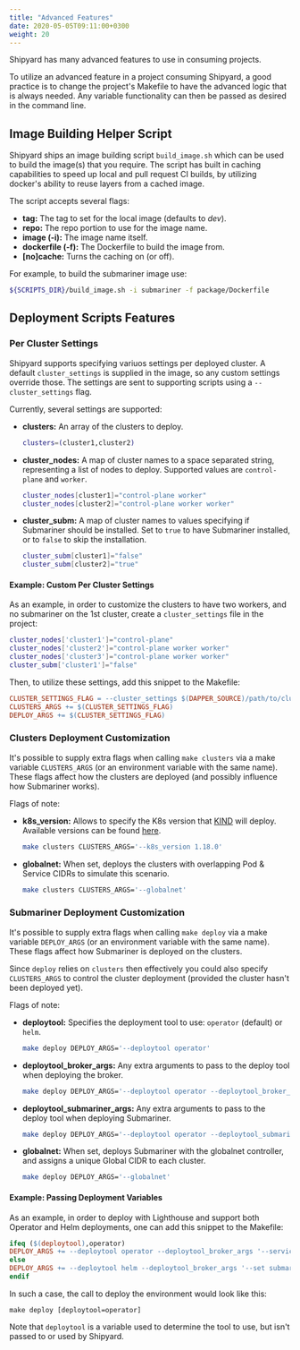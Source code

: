```yaml
---
title: "Advanced Features"
date: 2020-05-05T09:11:00+0300
weight: 20
---
```


Shipyard has many advanced features to use in consuming projects.

To utilize an advanced feature in a project consuming Shipyard, a good practice is to change the project's Makefile to have the advanced logic that is always needed. Any variable functionality can then be passed as desired in the command line.

## Image Building Helper Script

Shipyard ships an image building script `build_image.sh` which can be used to build the image(s) that you require. The script has built in caching capabilities to speed up local and pull request CI builds, by utilizing docker's ability to reuse layers from a cached image.

The script accepts several flags:
* **tag:** The tag to set for the local image (defaults to *dev*).
* **repo:** The repo portion to use for the image name.
* **image (-i):** The image name itself.
* **dockerfile (-f):** The Dockerfile to build the image from.
* **[no]cache:** Turns the caching on (or off).

For example, to build the submariner image use:
```bash
${SCRIPTS_DIR}/build_image.sh -i submariner -f package/Dockerfile
```

## Deployment Scripts Features

### Per Cluster Settings

Shipyard supports specifying variuos settings per deployed cluster. A default `cluster_settings` is supplied in the image, so any custom settings override those.
The settings are sent to supporting scripts using a `--cluster_settings` flag.

Currently, several settings are supported:
* **clusters:** An array of the clusters to deploy.
  ```bash
  clusters=(cluster1,cluster2)
  ```
* **cluster_nodes:** A map of cluster names to a space separated string, representing a list of nodes to deploy. Supported values are `control-plane` and `worker`.
  ```bash
  cluster_nodes[cluster1]="control-plane worker"
  cluster_nodes[cluster2]="control-plane worker worker"
  ```
* **cluster_subm:** A map of cluster names to values specifying if Submariner should be installed. Set to `true` to have Submariner installed, or to `false` to skip the installation.
  ```bash
  cluster_subm[cluster1]="false"
  cluster_subm[cluster2]="true"
  ```

#### Example: Custom Per Cluster Settings

As an example, in order to customize the clusters to have two workers, and no submariner on the 1st cluster, create a `cluster_settings` file in the project:

```bash
cluster_nodes['cluster1']="control-plane"
cluster_nodes['cluster2']="control-plane worker worker"
cluster_nodes['cluster3']="control-plane worker worker"
cluster_subm['cluster1']="false"
```

Then, to utilize these settings, add this snippet to the Makefile:

```Makefile
CLUSTER_SETTINGS_FLAG = --cluster_settings $(DAPPER_SOURCE)/path/to/cluster_settings
CLUSTERS_ARGS += $(CLUSTER_SETTINGS_FLAG)
DEPLOY_ARGS += $(CLUSTER_SETTINGS_FLAG)
```

### Clusters Deployment Customization

It's possible to supply extra flags when calling `make clusters` via a make variable `CLUSTERS_ARGS` (or an environment variable with the same name). These flags affect how the clusters are deployed (and possibly influence how Submariner works).

Flags of note:
* **k8s_version:** Allows to specify the K8s version that [KIND](https://kind.sigs.k8s.io/) will deploy. Available versions can be found [here](https://hub.docker.com/r/kindest/node/tags).
  ```bash
  make clusters CLUSTERS_ARGS='--k8s_version 1.18.0'
  ```
* **globalnet:** When set, deploys the clusters with overlapping Pod & Service CIDRs to simulate this scenario.
  ```bash
  make clusters CLUSTERS_ARGS='--globalnet'
  ```

### Submariner Deployment Customization

It's possible to supply extra flags when calling `make deploy` via a make variable `DEPLOY_ARGS` (or an environment variable with the same name). These flags affect how Submariner is deployed on the clusters.

Since `deploy` relies on `clusters` then effectively you could also specify `CLUSTERS_ARGS` to control the cluster deployment (provided the cluster hasn't been deployed yet).

Flags of note:
* **deploytool:** Specifies the deployment tool to use: `operator` (default) or `helm`.
  ```bash
  make deploy DEPLOY_ARGS='--deploytool operator'
  ```
* **deploytool_broker_args:** Any extra arguments to pass to the deploy tool when deploying the broker.
  ```bash
  make deploy DEPLOY_ARGS='--deploytool operator --deploytool_broker_args "--service-discovery"'
  ```
* **deploytool_submariner_args:** Any extra arguments to pass to the deploy tool when deploying Submariner.
  ```bash
  make deploy DEPLOY_ARGS='--deploytool operator --deploytool_submariner_args "--cable-driver wireguard"'
  ```
* **globalnet:** When set, deploys Submariner with the globalnet controller, and assigns a unique Global CIDR to each cluster.
  ```bash
  make deploy DEPLOY_ARGS='--globalnet'
  ```

#### Example: Passing Deployment Variables

As an example, in order to deploy with Lighthouse and support both Operator and Helm deployments, one can add this snippet to the Makefile:

```Makefile
ifeq ($(deploytool),operator)
DEPLOY_ARGS += --deploytool operator --deploytool_broker_args '--service-discovery'
else
DEPLOY_ARGS += --deploytool helm --deploytool_broker_args '--set submariner.serviceDiscovery=true' --deploytool_submariner_args '--set submariner.serviceDiscovery=true,lighthouse.image.repository=localhost:5000/lighthouse-agent,serviceAccounts.lighthouse.create=true'
endif
```

In such a case, the call to deploy the environment would look like this:
```
make deploy [deploytool=operator]
```

Note that `deploytool` is a variable used to determine the tool to use, but isn't passed to or used by Shipyard.

